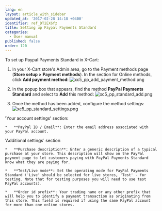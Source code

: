 ```yaml
---
lang: en
layout: article_with_sidebar
updated_at: '2017-02-28 14:18 +0400'
identifier: ref_DT2EX6fz
title: Setting up Paypal Payments Standard
categories:
  - User manual
published: false
order: 120
---
```

To set up Paypal Payments Standard in X-Cart:

1.  In your X-Cart store's Admin area, go to the Payment methods page (**Store setup > Payment methods**). In the section for Online methods, click **Add payment method**:
    ![xc5_pp_add_payment_method.png]({{site.baseurl}}/attachments/ref_DT2EX6fz/xc5_pp_add_payment_method.png)

2.  In the popup box that appears, find the method **PayPal Payments Standard** and select to **Add** this method:
![xc5_pp_standard_add.png]({{site.baseurl}}/attachments/ref_DT2EX6fz/xc5_pp_standard_add.png)
    
3.  Once the method has been added, configure the method settings:
![xc5_pp_standard_settings.png]({{site.baseurl}}/attachments/ref_DT2EX6fz/xc5_pp_standard_settings.png)

'Your account settings' section:

    *   **PayPal ID / Email**: Enter the email address associated with your PayPal account.

'Additional settings' section:

    *   **Purchase description**: Enter a generic description of a typical purchase at your store. This description will show on the PayPal payment page to let customers paying with PayPal Payments Standard know what they are paying for.

    *   **Test/Live mode**: Set the operating mode for PayPal Payments Standard ('Live' should be selected for live stores, 'Test' - for testing. Note that for testing purposes you will need to use test PayPal accounts).

    *   **Order id prefix**: Your trading name or any other prefix that will help you to identify a payment transaction as originating from this store. This field is required if using the same PayPal account for more than one online stores.
